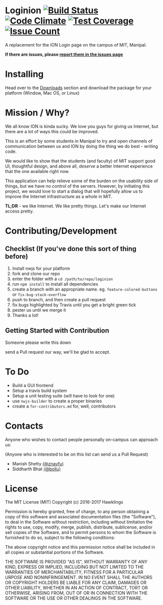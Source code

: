 Loginion [![Build Status](https://travis-ci.org/hawklings/loginion.svg?branch=master)](https://travis-ci.org/hawklings/loginion) [![Code Climate](https://codeclimate.com/github/hawklings/loginion/badges/gpa.svg)](https://codeclimate.com/github/hawklings/loginion) [![Test Coverage](https://codeclimate.com/github/hawklings/loginion/badges/coverage.svg)](https://codeclimate.com/github/hawklings/loginion/coverage) [![Issue Count](https://codeclimate.com/github/hawklings/loginion/badges/issue_count.svg)](https://codeclimate.com/github/hawklings/loginion)
=========

A replacement for the ION Login page on the campus of MIT, Manipal.

**If there are issues, please [report them in the issues page](https://github.com/hawklings/loginion/issues)**


Installing
==========

Head over to the [Downloads](#) section and download the package for your platform (Window, Mac OS, or Linux)


Mission / Why?
==============

We all know ION is kinda sucky. We love you guys for giving us Internet, but there are
a lot of ways this could be improved.

This is an effort by some students in Manipal to try and open channels of communication
between us and ION by doing the thing we do best - writing code.

We would like to show that the students (and faculty) of MIT support good UI, thoughtful
design, and above all, *deserve* a better Internet experience that the one available
right now. 

This application can help relieve some of the burden on the usability side of things,
but we have no control of the servers. However, by initiating this project, we would love
to start a dialog that will hopefully allow us to improve the Internet infrastructure as a
whole in MIT.

**TL;DR** - we like Internet. We like pretty things. Let's make our Internet access pretty.


Contributing/Development
========================

Checklist (If you've done this sort of thing before)
----------------------------------------------------

1. Install nwjs for your platform
2. fork and clone our repo
3. enter the folder with a `cd /path/to/repo/loginion`
4. run `npm install` to install all dependencies
5. create a branch with an appropriate name. eg. `feature-colored-buttons` or `fix-bug-stack-overflow`
6. push to branch, and then create a pull request
7. fix bugs highlighted by Travis until you get a bright green tick
8. pester us until we merge it
9. Thanks a lot!

Getting Started with Contribution
---------------------------------

Someone please write this down

send a Pull request our way, we'll be glad to accept.



To Do
=====

* Build a GUI frontend
* Setup a travis build system
* Setup a unit testing suite (will have to look for one)
* use `nwjs-builder` to create a proper binaries
* create a `for-contributors.md` for, well, contributors

Contacts
========

Anyone who wishes to contact people personally on-campus can approach us:

(Anyone who is interested to be on this list can send us a Pull Request)

* Manish Shetty [(@znavfu)](http://www.github.com/znavfu)
* Siddharth Bhat [(@bollu)](http://www.github.com/bollu)

License
=======

The MIT License (MIT)
Copyright (c) 2016-2017 Hawklings

Permission is hereby granted, free of charge, to any person obtaining a copy of this software and associated
documentation files (the "Software"), to deal in the Software without restriction, including without limitation
the rights to use, copy, modify, merge, publish, distribute, sublicense, and/or sell copies of the Software, 
and to permit persons to whom the Software is furnished to do so, subject to the following conditions:


The above copyright notice and this permission notice shall be included in all copies or substantial portions
of the Software.

THE SOFTWARE IS PROVIDED "AS IS", WITHOUT WARRANTY OF ANY KIND, EXPRESS OR IMPLIED,
INCLUDING BUT NOT LIMITED TO THE WARRANTIES OF MERCHANTABILITY, FITNESS FOR A PARTICULAR 
URPOSE AND NONINFRINGEMENT. IN NO EVENT SHALL THE AUTHORS OR COPYRIGHT HOLDERS BE LIABLE
FOR ANY CLAIM, DAMAGES OR OTHER LIABILITY, WHETHER IN AN ACTION OF CONTRACT,
TORT OR OTHERWISE, ARISING FROM, OUT OF OR IN CONNECTION WITH THE SOFTWARE
OR THE USE OR OTHER DEALINGS IN THE SOFTWARE.


